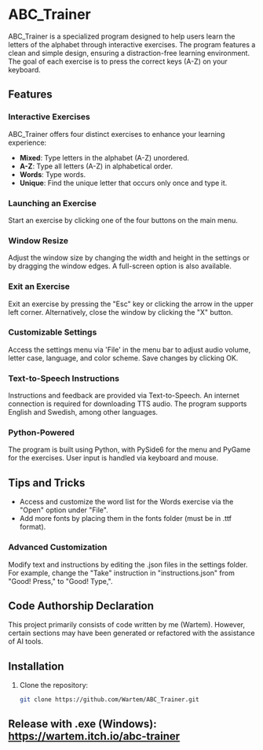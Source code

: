 # ABC_Trainer

ABC_Trainer is a specialized program designed to help users learn the letters of the alphabet through interactive exercises. The program features a clean and simple design, ensuring a distraction-free learning environment. The goal of each exercise is to press the correct keys (A-Z) on your keyboard.

## Features

### Interactive Exercises
ABC_Trainer offers four distinct exercises to enhance your learning experience:
- **Mixed**: Type letters in the alphabet (A-Z) unordered.
- **A-Z**: Type all letters (A-Z) in alphabetical order.
- **Words**: Type words.
- **Unique**: Find the unique letter that occurs only once and type it.

### Launching an Exercise
Start an exercise by clicking one of the four buttons on the main menu.

### Window Resize
Adjust the window size by changing the width and height in the settings or by dragging the window edges. A full-screen option is also available.

### Exit an Exercise
Exit an exercise by pressing the "Esc" key or clicking the arrow in the upper left corner. Alternatively, close the window by clicking the "X" button.

### Customizable Settings
Access the settings menu via 'File' in the menu bar to adjust audio volume, letter case, language, and color scheme. Save changes by clicking OK.

### Text-to-Speech Instructions
Instructions and feedback are provided via Text-to-Speech. An internet connection is required for downloading TTS audio. The program supports English and Swedish, among other languages.

### Python-Powered
The program is built using Python, with PySide6 for the menu and PyGame for the exercises. User input is handled via keyboard and mouse.

## Tips and Tricks
- Access and customize the word list for the Words exercise via the "Open" option under "File".
- Add more fonts by placing them in the fonts folder (must be in .ttf format).

### Advanced Customization
Modify text and instructions by editing the .json files in the settings folder. For example, change the "Take" instruction in "instructions.json" from "Good! Press," to "Good! Type,".

## Code Authorship Declaration

This project primarily consists of code written by me (Wartem). However, certain sections may have been generated or refactored with the assistance of AI tools.

## Installation

1. Clone the repository:
   ```bash
   git clone https://github.com/Wartem/ABC_Trainer.git

## Release with .exe (Windows): https://wartem.itch.io/abc-trainer

